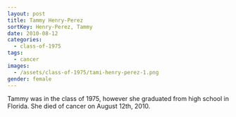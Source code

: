 ```yaml
---
layout: post
title: Tammy Henry-Perez
sortKey: Henry-Perez, Tammy
date: 2010-08-12
categories:
  - class-of-1975
tags:
  - cancer
images:
  - /assets/class-of-1975/tami-henry-perez-1.png
gender: female
---
```

Tammy was in the class of 1975, however she graduated from high school in Florida. She died of cancer on August 12th, 2010.
